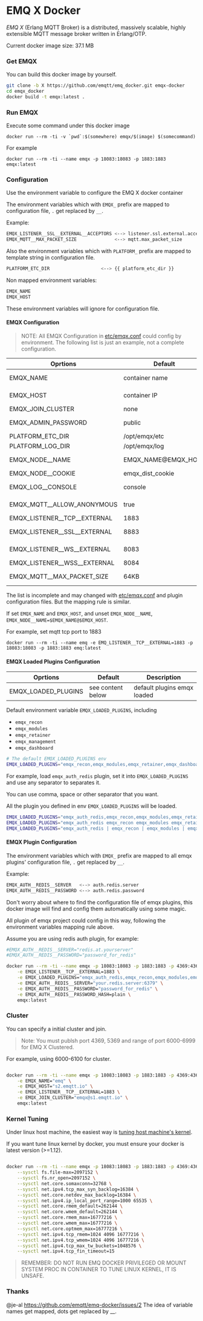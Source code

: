 # EMQ X Docker

*EMQ X* (Erlang MQTT Broker) is a distributed, massively scalable, highly extensible MQTT message broker written in Erlang/OTP.

Current docker image size: 37.1 MB 

### Get EMQX

You can build this docker image by yourself.

```bash
git clone -b X https://github.com/emqtt/emq_docker.git emqx-docker
cd emqx_docker
docker build -t emqx:latest . 
```

### Run EMQX

Execute some command under this docker image

``docker run --rm -ti -v `pwd`:$(somewhere) emqx/$(image) $(somecommand)``

For example

``docker run --rm -ti --name emqx -p 18083:18083 -p 1883:1883 emqx:latest``

### Configuration

Use the environment variable to configure the EMQ X docker container

The environment variables which with ``EMQX_`` prefix are mapped to configuration file, ``.`` get replaced by ``__``.

Example:

```bash
EMQX_LISTENER__SSL__EXTERNAL__ACCEPTORS <--> listener.ssl.external.acceptors
EMQX_MQTT__MAX_PACKET_SIZE              <--> mqtt.max_packet_size
```

Also the environment variables which with ``PLATFORM_`` prefix are mapped to template string in configuration file.

```bash
PLATFORM_ETC_DIR                   <--> {{ platform_etc_dir }}
```

Non mapped environment variables:

```bash
EMQX_NAME
EMQX_HOST
```

These environment variables will ignore for configuration file.

#### EMQX Configuration

> NOTE: All EMQX Configuration in [etc/emqx.conf](https://github.com/emqx/emqx/blob/master/etc/emqx.conf) could config by environment. The following list is just an example, not a complete configuration.

| Oprtions                    | Default            | Mapped                    | Description                           |
| ----------------------------| ------------------ | ------------------------- | ------------------------------------- |
| EMQX_NAME                   | container name     | none                      | emqx node short name                  |
| EMQX_HOST                   | container IP       | none                      | emqx node host, IP or FQDN            |
| EMQX_JOIN_CLUSTER           | none               | none                      | Initial cluster to join               |
| EMQX_ADMIN_PASSWORD         | public             | none                      | emqx admin password                   |
| PLATFORM_ETC_DIR            | /opt/emqx/etc      | {{ platform_etc_dir }}    | The etc directory                     |
| PLATFORM_LOG_DIR            | /opt/emqx/log      | {{ platform_log_dir }}    | The log directory                     |
| EMQX_NODE__NAME             | EMQX_NAME@EMQX_HOST| node.name                 | Erlang node name, name@ipaddress/host |
| EMQX_NODE__COOKIE           | emqx_dist_cookie   | node.cookie               | cookie for cluster                    |
| EMQX_LOG__CONSOLE           | console            | log.console               | log console output method             |
| EMQX_MQTT__ALLOW_ANONYMOUS  | true               | mqtt.allow_anonymous      | allow mqtt anonymous login            |
| EMQX_LISTENER__TCP__EXTERNAL| 1883               | listener.tcp.external     | MQTT TCP port                         |
| EMQX_LISTENER__SSL__EXTERNAL| 8883               | listener.ssl.external     | MQTT TCP TLS/SSL port                 |
| EMQX_LISTENER__WS__EXTERNAL | 8083               | listener.ws.external      | HTTP and WebSocket port               |
| EMQX_LISTENER__WSS__EXTERNAL| 8084               | listener.wss.external     | HTTPS and WSS port                    |
| EMQX_MQTT__MAX_PACKET_SIZE  | 64KB               | mqtt.max_packet_size      | Max Packet Size Allowed               |

The list is incomplete and may changed with [etc/emqx.conf](https://github.com/emqtt/emqttd/blob/X/etc/emqx.conf) and plugin configuration files. But the mapping rule is similar.

If set ``EMQX_NAME`` and ``EMQX_HOST``, and unset ``EMQX_NODE__NAME``, ``EMQX_NODE__NAME=$EMQX_NAME@$EMQX_HOST``.

For example, set mqtt tcp port to 1883

``docker run --rm -ti --name emq -e EMQ_LISTENER__TCP__EXTERNAL=1883 -p 18083:18083 -p 1883:1883 emq:latest``

#### EMQX Loaded Plugins Configuration

| Oprtions                 | Default            | Description                           |
| ------------------------ | ------------------ | ------------------------------------- |
| EMQX_LOADED_PLUGINS      | see content below  | default plugins emqx loaded           |

Default environment variable ``EMQX_LOADED_PLUGINS``, including 

- ``emqx_recon``
- ``emqx_modules``
- ``emqx_retainer``
- ``emqx_management``
- ``emqx_dashboard``

```bash
# The default EMQX_LOADED_PLUGINS env
EMQX_LOADED_PLUGINS="emqx_recon,emqx_modules,emqx_retainer,emqx_dashboard"
```

For example, load ``emqx_auth_redis`` plugin, set it into ``EMQX_LOADED_PLUGINS`` and use any separator to separates it.

You can use comma, space or other separator that you want.

All the plugin you defined in env ``EMQX_LOADED_PLUGINS`` will be loaded.

```bash
EMQX_LOADED_PLUGINS="emqx_auth_redis,emqx_recon,emqx_modules,emqx_retainer,emqx_dashboard"
EMQX_LOADED_PLUGINS="emqx_auth_redis emqx_recon emqx_modules emqx_retainer emqx_dashboard"
EMQX_LOADED_PLUGINS="emqx_auth_redis | emqx_recon | emqx_modules | emqx_retainer | emqx_dashboard"
```

#### EMQX Plugin Configuration

The environment variables which with ``EMQX_`` prefix are mapped to all emqx plugins' configuration file, ``.`` get replaced by ``__``.

Example:

```bash
EMQX_AUTH__REDIS__SERVER   <--> auth.redis.server
EMQX_AUTH__REDIS__PASSWORD <--> auth.redis.password
```

Don't worry about where to find the configuration file of emqx plugins, this docker image will find and config them automatically using some magic.

All plugin of emqx project could config in this way, following the environment variables mapping rule above.

Assume you are using redis auth plugin, for example:

```bash
#EMQX_AUTH__REDIS__SERVER="redis.at.yourserver"
#EMQX_AUTH__REDIS__PASSWORD="password_for_redis"

docker run --rm -ti --name emqx -p 18083:18083 -p 1883:1883 -p 4369:4369 \
    -e EMQX_LISTENER__TCP__EXTERNAL=1883 \
    -e EMQX_LOADED_PLUGINS="emqx_auth_redis,emqx_recon,emqx_modules,emqx_retainer,emqx_dashboard" \
    -e EMQX_AUTH__REDIS__SERVER="your.redis.server:6379" \
    -e EMQX_AUTH__REDIS__PASSWORD="password_for_redis" \
    -e EMQX_AUTH__REDIS__PASSWORD_HASH=plain \
    emqx:latest

```

### Cluster

You can specify a initial cluster and join. 

> Note: You must publsh port 4369, 5369 and range of port 6000-6999 for EMQ X Clustered.

For example, using 6000-6100 for cluster.

```bash

docker run --rm -ti --name emqx -p 18083:18083 -p 1883:1883 -p 4369:4369 -p 5369:5369 -p 6000-6100:6000-6100 \
    -e EMQX_NAME="emq" \
    -e EMQX_HOST="s2.emqtt.io" \
    -e EMQX_LISTENER__TCP__EXTERNAL=1883 \
    -e EMQX_JOIN_CLUSTER="emqx@s1.emqtt.io" \
    emqx:latest

```

### Kernel Tuning

Under linux host machine, the easiest way is [tuning host machine's kernel](http://emqttd-docs.readthedocs.io/en/latest/tune.html).

If you want tune linux kernel by docker, you must ensure your docker is latest version (>=1.12).

```bash

docker run --rm -ti --name emqx -p 18083:18083 -p 1883:1883 -p 4369:4369 \
    --sysctl fs.file-max=2097152 \
    --sysctl fs.nr_open=2097152 \
    --sysctl net.core.somaxconn=32768 \
    --sysctl net.ipv4.tcp_max_syn_backlog=16384 \
    --sysctl net.core.netdev_max_backlog=16384 \
    --sysctl net.ipv4.ip_local_port_range=1000 65535 \
    --sysctl net.core.rmem_default=262144 \
    --sysctl net.core.wmem_default=262144 \
    --sysctl net.core.rmem_max=16777216 \
    --sysctl net.core.wmem_max=16777216 \
    --sysctl net.core.optmem_max=16777216 \
    --sysctl net.ipv4.tcp_rmem=1024 4096 16777216 \
    --sysctl net.ipv4.tcp_wmem=1024 4096 16777216 \
    --sysctl net.ipv4.tcp_max_tw_buckets=1048576 \
    --sysctl net.ipv4.tcp_fin_timeout=15

```

> REMEMBER: DO NOT RUN EMQ DOCKER PRIVILEGED OR MOUNT SYSTEM PROC IN CONTAINER TO TUNE LINUX KERNEL, IT IS UNSAFE.

### Thanks

@je-al https://github.com/emqtt/emq-docker/issues/2 The idea of variable names get mapped, dots get replaced by __.
